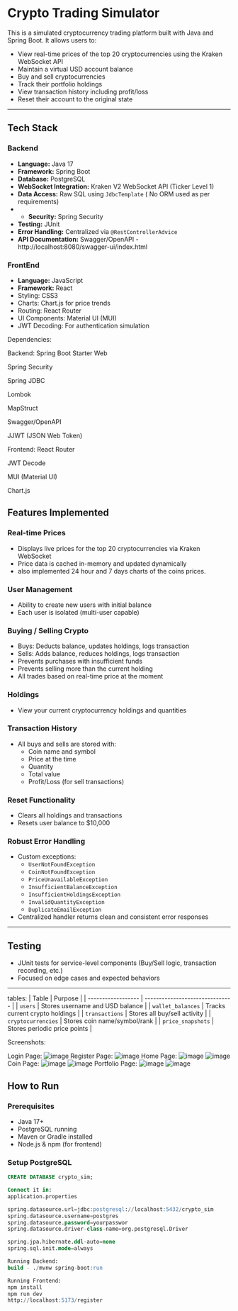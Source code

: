 # Crypto Trading Simulator 

This is a simulated cryptocurrency trading platform built with Java and Spring Boot. It allows users to:

- View real-time prices of the top 20 cryptocurrencies using the Kraken WebSocket API
- Maintain a virtual USD account balance
- Buy and sell cryptocurrencies
- Track their portfolio holdings
- View transaction history including profit/loss
- Reset their account to the original state

---

##  Tech Stack

### Backend
- **Language:** Java 17
- **Framework:** Spring Boot
- **Database:** PostgreSQL
- **WebSocket Integration:** Kraken V2 WebSocket API (Ticker Level 1)
- **Data Access:** Raw SQL using `JdbcTemplate` ( No ORM used as per requirements)
- - **Security:** Spring Security
- **Testing:** JUnit
- **Error Handling:** Centralized via `@RestControllerAdvice`
- **API Documentation:** Swagger/OpenAPI - http://localhost:8080/swagger-ui/index.html

### FrontEnd
- **Language:** JavaScript
- **Framework:** React
-  Styling: CSS3
- Charts: Chart.js for price trends
- Routing: React Router
- UI Components: Material UI (MUI)
- JWT Decoding: For authentication simulation


Dependencies:

Backend:
Spring Boot Starter Web

Spring Security

Spring JDBC

Lombok

MapStruct

Swagger/OpenAPI

JJWT (JSON Web Token)


  
Frontend:
React Router

JWT Decode

MUI (Material UI)

Chart.js

##  Features Implemented

###  Real-time Prices
- Displays live prices for the top 20 cryptocurrencies via Kraken WebSocket
- Price data is cached in-memory and updated dynamically
- also implemented 24 hour and 7 days charts of the coins prices.

###  User Management
- Ability to create new users with initial balance
- Each user is isolated (multi-user capable)

###  Buying / Selling Crypto
- Buys: Deducts balance, updates holdings, logs transaction
- Sells: Adds balance, reduces holdings, logs transaction
- Prevents purchases with insufficient funds
- Prevents selling more than the current holding
- All trades based on real-time price at the moment

###  Holdings
- View your current cryptocurrency holdings and quantities

###  Transaction History
- All buys and sells are stored with:
  - Coin name and symbol
  - Price at the time
  - Quantity
  - Total value
  - Profit/Loss (for sell transactions)

###  Reset Functionality
- Clears all holdings and transactions
- Resets user balance to $10,000

###  Robust Error Handling
- Custom exceptions:
  - `UserNotFoundException`
  - `CoinNotFoundException`
  - `PriceUnavailableException`
  - `InsufficientBalanceException`
  - `InsufficientHoldingsException`
  - `InvalidQuantityException`
  - `DuplicateEmailException`
- Centralized handler returns clean and consistent error responses

---

##  Testing

- JUnit tests for service-level components (Buy/Sell logic, transaction recording, etc.)
- Focused on edge cases and expected behaviors

---


tables:
| Table              | Purpose                         |
| ------------------ | ------------------------------- |
| `users`            | Stores username and USD balance |
| `wallet_balances`  | Tracks current crypto holdings  |
| `transactions`     | Stores all buy/sell activity    |
| `cryptocurrencies` | Stores coin name/symbol/rank    |
| `price_snapshots`  | Stores periodic price points    |



Screenshots:

Login Page:
![image](https://github.com/user-attachments/assets/701b018f-7f19-4a5b-93fb-d4609f52ece6)
Register Page:
![image](https://github.com/user-attachments/assets/8478bad2-484c-42e5-8c61-591e4e6740e0)
Home Page:
![image](https://github.com/user-attachments/assets/7f79eb02-f06c-4d29-b05c-ecd4baf0dc43)
![image](https://github.com/user-attachments/assets/8147ad0f-6519-4849-9f44-36e4dbf8711f)
Coin Page:
![image](https://github.com/user-attachments/assets/ec98172e-f65b-48b1-9a88-a6af66b14bb5)
![image](https://github.com/user-attachments/assets/68e2acbe-12d1-4535-b1ec-509a98bb6722)
Portfolio Page:
![image](https://github.com/user-attachments/assets/f73cc39d-b20d-4938-9e72-d2842d2c598e)
![image](https://github.com/user-attachments/assets/14ea8b90-2df2-434c-bd60-be0e6260ef03)


##  How to Run

### Prerequisites
- Java 17+
- PostgreSQL running
- Maven or Gradle installed
- Node.js & npm (for frontend)

###  Setup PostgreSQL
```sql
CREATE DATABASE crypto_sim;

Connect it in:
application.properties

spring.datasource.url=jdbc:postgresql://localhost:5432/crypto_sim
spring.datasource.username=postgres
spring.datasource.password=yourpasswor
spring.datasource.driver-class-name=org.postgresql.Driver

spring.jpa.hibernate.ddl-auto=none
spring.sql.init.mode=always

Running Backend:
build - ./mvnw spring-boot:run

Running Frontend:
npm install
npm run dev
http://localhost:5173/register

